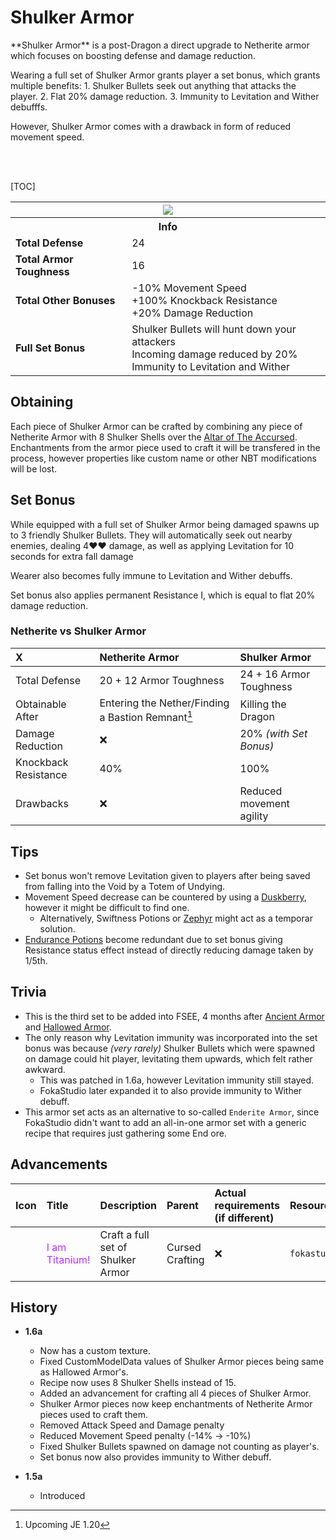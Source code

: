 # Shulker Armor
<div class="result foka-infobox-grid" markdown>
<div markdown class="foka-infobox-text">
**Shulker Armor** is a post-Dragon a direct upgrade to <i class="icon-minecraft icon-minecraft-netherite-chestplate"></i>Netherite armor which focuses on boosting defense and damage reduction.

Wearing a full set of Shulker Armor grants player a set bonus, which grants multiple benefits:
	1. Shulker Bullets seek out anything that attacks the player.
	2. Flat 20% damage reduction.
	3. Immunity to Levitation and Wither debufffs.

However, Shulker Armor comes with a drawback in form of reduced movement speed.

<br><br>

[TOC]

</div>
<div class="foka-infobox-table">
  	<table id="foka-infobox--item" markdown>
		<tr>
			<th colspan="2" class="foka-infobox--top-image"><img src="../../../assets/armor/shulker/full.png" style="height: auto; image-rendering: auto;"></th>
		</tr>
		<tr>
			<th colspan="2">Info</th>
		</tr>
		<tr>
			<td><b>Total Defense</b></td>
			<td>24</td>
		</tr>
		<tr>
			<td><b>Total Armor Toughness</b></td>
			<td>16</td>
		</tr>
		<tr>
			<td><b>Total Other Bonuses</b></td>
			<td>
				-10% Movement Speed
				<br>
				+100% Knockback Resistance
				<br>
				+20% Damage Reduction
			</td>
		</tr>
		<tr>
			<td><b>Full Set Bonus</b></td>
			<td>
				Shulker Bullets will hunt down your attackers
				<br>
				Incoming damage reduced by 20%
				<br>
				Immunity to Levitation and Wither
			</td>
		</tr>
	</table>
</div>
</div>

## Obtaining
Each piece of Shulker Armor can be crafted by combining any piece of <i class="icon-minecraft icon-minecraft-netherite-chestplate"></i>Netherite Armor with 8 <i class="icon-minecraft icon-minecraft-shulker-shell"></i>Shulker Shells over the [Altar of The Accursed](../../mechanics/altar_of_the_accursed.md). Enchantments from the armor piece used to craft it will be transfered in the process, however properties like custom name or other NBT modifications will be lost.

## Set Bonus
While equipped with a full set of Shulker Armor being damaged spawns up to 3 friendly Shulker Bullets. They will automatically seek out nearby enemies, dealing 4:heart::heart: damage, as well as applying Levitation for 10 seconds for extra fall damage

Wearer also becomes fully immune to Levitation and Wither debuffs.

Set bonus also applies permanent Resistance I, which is equal to flat 20% damage reduction.

### Netherite vs Shulker Armor
| X | <i class="icon-minecraft icon-minecraft-netherite-chestplate"></i>Netherite Armor | <i class="icon-fsee icon-fsee-shulker-armor"></i>Shulker Armor |
| :--- | :--- | :--- |
| Total Defense | 20 + 12 Armor Toughness | 24 + 16 Armor Toughness |
| Obtainable After | Entering the Nether/Finding a Bastion Remnant[^1] | Killing the Dragon |
| Damage Reduction | :x: | 20% *(with Set Bonus)* |
| Knockback Resistance | 40% | 100% |
| Drawbacks | :x: | Reduced movement agility |

## Tips
- Set bonus won't remove Levitation given to players after being saved from falling into the Void by a <i class="icon-minecraft icon-minecraft-totem-of-undying"></i>Totem of Undying.
- Movement Speed decrease can be countered by using a <i class="icon-fsee icon-fsee-duskberry"></i>[Duskberry](../trinkets/duskberry.md), however it might be difficult to find one.
    - Alternatively, Swiftness Potions or [Zephyr](../zephyr.md) might act as a temporar solution.
- [Endurance Potions](../other/potions.md#endurance_potion) become redundant due to set bonus giving Resistance status effect instead of directly reducing damage taken by 1/5th.

## Trivia
- This is the third set to be added into FSEE, 4 months after <i class="icon-fsee icon-fsee-ancient-armor"></i>[Ancient Armor](ancient_armor.md) and <i class="icon-fsee icon-fsee-hallowed-armor"></i>[Hallowed Armor](hallowed_armor.md).
- The only reason why Levitation immunity was incorporated into the set bonus was because *(very rarely)* Shulker Bullets which were spawned on damage could hit player, levitating them upwards, which felt rather awkward.
    - This was patched in 1.6a, however Levitation immunity still stayed.
    - FokaStudio later expanded it to also provide immunity to Wither debuff.
- This armor set acts as an alternative to so-called `Enderite Armor`, since FokaStudio didn't want to add an all-in-one armor set with a generic recipe that requires just gathering some End ore.

## Advancements
| Icon | Title | Description | Parent | Actual requirements (if different) | Resource Location |
| :--- | :--- | :--- | :--- | :--- | :--- |
| <div class="adv-div"><i class="adv adv-challenge"></i><i class="icon-adv icon-fsee icon-fsee-shulker-armor"></i></div> | <span style="color: #B533FF;">I am Titanium!</span> | Craft a full set of Shulker Armor | Cursed Crafting | :x: | `fokastudio:end/aota/craft_shulker_armor` |

## History
- **1.6a**
	- Now has a custom texture.
	- Fixed CustomModelData values of Shulker Armor pieces being same as <i class="icon-fsee icon-fsee-hallowed-armor"></i>Hallowed Armor's.
	- Recipe now uses 8 <i class="icon-minecraft icon-minecraft-shulker-shell"></i>Shulker Shells instead of 15.
	- Added an advancement for crafting all 4 pieces of  <i class="icon-fsee icon-fsee-shulker-armor"></i>Shulker Armor.
	- Shulker Armor pieces now keep enchantments of Netherite Armor pieces used to craft them.
    - Removed Attack Speed and Damage penalty
	- Reduced Movement Speed penalty (-14% -> -10%)
	- Fixed Shulker Bullets spawned on damage not counting as player's.
	- Set bonus now also provides immunity to Wither debuff.

- **1.5a**
	- Introduced
  
[^1]: Upcoming JE 1.20
